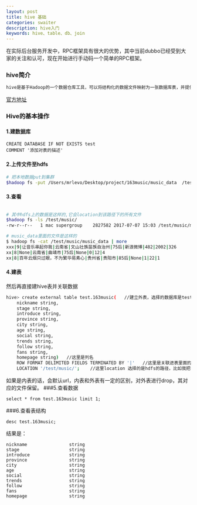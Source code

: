 ```yaml
---
layout: post
title: hive 基础
categories: swaiter
description: hive入门
keywords: hive、table、db、join
---
```


在实际后台服务开发中，RPC框架具有很大的优势，其中当前dubbo已经受到大家的关注和认可，现在开始进行手动码一个简单的RPC框架。
### hive简介

```bash
hive是基于Hadoop的一个数据仓库工具，可以将结构化的数据文件映射为一张数据库表，并提供完整的sql查询功能，可以将sql语句转换为MapReduce任务进行运行。其优点是学习成本低，可以通过类SQL语句快速实现简单的MapReduce统计，不必开发专门的MapReduce应用，十分适合数据仓库的统计分析。
```

[官方地址](https://hive.apache.org/)

### Hive的基本操作
#### 1.建数据库
```hql
CREATE DATABASE IF NOT EXISTS test
COMMENT '添加对表的描述'
```

#### 2.上传文件至hdfs

```bash
# 把本地数据put到集群
$hadoop fs -put /Users/mrlevo/Desktop/project/163music/music_data  /test/music/
```
#### 3.查看

```bash

# 其中hdfs上的数据是这样的,它会location到该路径下的所有文件
$hadoop fs -ls /test/music/
-rw-r--r--   1 mac supergroup    2827582 2017-07-07 15:03 /test/music/music_data

# music_data里面的文件是这样的
$ hadoop fs -cat /test/music/music_data | more
xxx|9|让音乐串起你我|云南省|文山壮族苗族自治州|75后|新浪微博|482|2002|326
xx|8|None|云南省|曲靖市|75后|None|0|12|4
xx|8|百年云烟只过眼，不为繁华易素心|贵州省|贵阳市|85后|None|1|22|1
```
#### 4.建表
然后再直接建hive表并关联数据
```bash
hive> create external table test.163music(   //建立外表，选择的数据库是test，表是163music
    nickname string,
    stage string,
    introduce string,
    province string,
    city string,
    age string,
    social string,
    trends string,
    follow string,
    fans string,
    homepage string)   //这里是列名
    ROW FORMAT DELIMITED FIELDS TERMINATED BY '|'   //这里是关联进表里面的数据的分隔符
    LOCATION '/test/music/';    //这里location 选择的是hdfs的路径，比如我把我文件放在hdfs路径是/test/music/
```
如果是内表的话，会默认url，内表和外表有一定的区别，对外表进行drop，其对应的文件保留。
###5.查看数据
```hql
select * from test.163music limit 1;
```
###6.查看表结构
```hql
desc test.163music;
```
结果是：
```hql
nickname                string
stage                   string
introduce               string
province                string
city                    string
age                     string
social                  string
trends                  string
follow                  string
fans                    string
homepage                string
```

